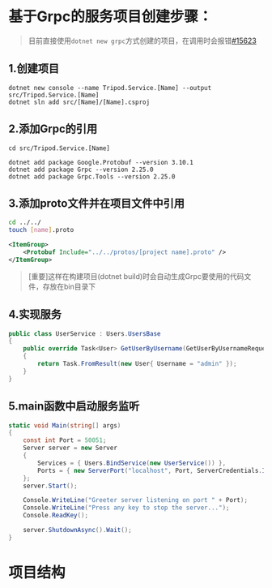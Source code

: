 # 基于Grpc的服务项目创建步骤：

> 目前直接使用`dotnet new grpc`方式创建的项目，在调用时会报错[#15623](https://github.com/grpc/grpc/issues/15623)

## 1.创建项目
```
dotnet new console --name Tripod.Service.[Name] --output src/Tripod.Service.[Name]
dotnet sln add src/[Name]/[Name].csproj
```

## 2.添加Grpc的引用
```
cd src/Tripod.Service.[Name]

dotnet add package Google.Protobuf --version 3.10.1
dotnet add package Grpc --version 2.25.0
dotnet add package Grpc.Tools --version 2.25.0
```

## 3.添加proto文件并在项目文件中引用
```bash
cd ../../
touch [name].proto
```
```xml
<ItemGroup>
    <Protobuf Include="../../protos/[project name].proto" />
</ItemGroup>
```
> [重要]这样在构建项目(dotnet build)时会自动生成Grpc要使用的代码文件，存放在bin目录下

## 4.实现服务
```csharp
public class UserService : Users.UsersBase
{
    public override Task<User> GetUserByUsername(GetUserByUsernameRequest request, ServerCallContext context)
    {
        return Task.FromResult(new User{ Username = "admin" });
    }
}
```

## 5.main函数中启动服务监听
```csharp
static void Main(string[] args)
{ 
    const int Port = 50051;
    Server server = new Server
    {
        Services = { Users.BindService(new UserService()) },
        Ports = { new ServerPort("localhost", Port, ServerCredentials.Insecure) }
    };
    server.Start();

    Console.WriteLine("Greeter server listening on port " + Port);
    Console.WriteLine("Press any key to stop the server...");
    Console.ReadKey();

    server.ShutdownAsync().Wait();
}
```

# 项目结构
